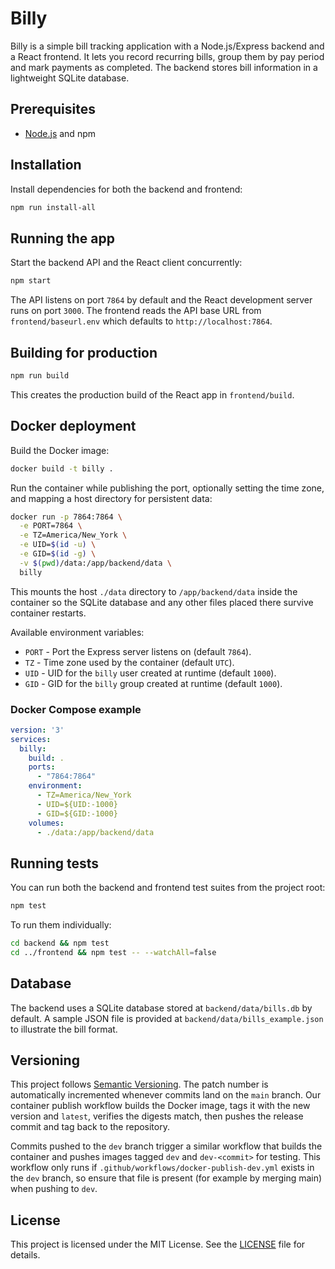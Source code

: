 # Billy

Billy is a simple bill tracking application with a Node.js/Express backend and a React frontend. It lets you record recurring bills, group them by pay period and mark payments as completed. The backend stores bill information in a lightweight SQLite database.

## Prerequisites

- [Node.js](https://nodejs.org/) and npm

## Installation

Install dependencies for both the backend and frontend:

```bash
npm run install-all
```

## Running the app

Start the backend API and the React client concurrently:

```bash
npm start
```

The API listens on port `7864` by default and the React development server runs on port `3000`. The frontend reads the API base URL from `frontend/baseurl.env` which defaults to `http://localhost:7864`.

## Building for production

```bash
npm run build
```

This creates the production build of the React app in `frontend/build`.

## Docker deployment

Build the Docker image:

```bash
docker build -t billy .
```

Run the container while publishing the port, optionally setting the time zone,
and mapping a host directory for persistent data:

```bash
docker run -p 7864:7864 \
  -e PORT=7864 \
  -e TZ=America/New_York \
  -e UID=$(id -u) \
  -e GID=$(id -g) \
  -v $(pwd)/data:/app/backend/data \
  billy
```

This mounts the host `./data` directory to `/app/backend/data` inside the
container so the SQLite database and any other files placed there survive
container restarts.

Available environment variables:

- `PORT` - Port the Express server listens on (default `7864`).
- `TZ` - Time zone used by the container (default `UTC`).
- `UID` - UID for the `billy` user created at runtime (default `1000`).
- `GID` - GID for the `billy` group created at runtime (default `1000`).

### Docker Compose example

```yaml
version: '3'
services:
  billy:
    build: .
    ports:
      - "7864:7864"
    environment:
      - TZ=America/New_York
      - UID=${UID:-1000}
      - GID=${GID:-1000}
    volumes:
      - ./data:/app/backend/data
```

## Running tests

You can run both the backend and frontend test suites from the project root:

```bash
npm test
```

To run them individually:

```bash
cd backend && npm test
cd ../frontend && npm test -- --watchAll=false
```

## Database

The backend uses a SQLite database stored at `backend/data/bills.db` by default. A sample JSON file is provided at `backend/data/bills_example.json` to illustrate the bill format.

## Versioning

This project follows [Semantic Versioning](https://semver.org/). The patch number
is automatically incremented whenever commits land on the `main` branch. Our
container publish workflow builds the Docker image, tags it with the new version
and `latest`, verifies the digests match, then pushes the release commit and tag
back to the repository.

Commits pushed to the `dev` branch trigger a similar workflow that builds the
container and pushes images tagged `dev` and `dev-<commit>` for testing. This
workflow only runs if `.github/workflows/docker-publish-dev.yml` exists in the
`dev` branch, so ensure that file is present (for example by merging main) when
pushing to `dev`.

## License

This project is licensed under the MIT License. See the [LICENSE](LICENSE) file
for details.

